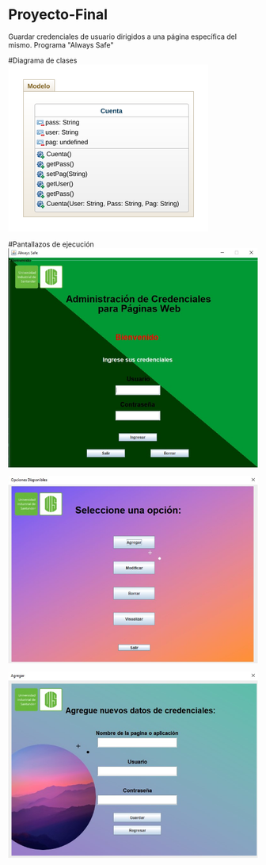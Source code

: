 # Proyecto-Final

Guardar credenciales de usuario dirigidos a una página específica del mismo.
Programa "Always Safe"

#Diagrama de clases
![Diagrama de clases](diagrama_final.png "Diagrama de clases")

#Pantallazos de ejecución
![Pantallazo 1](PagPrincipal.jpg "Pantallazo 1")

![Pantallazo 2](VentanaOpciones.jpg "Pantallazo 2")

![Pantallazo 3](VentanaAgg.jpg "Pantallazo 3")